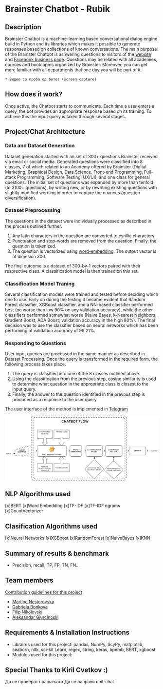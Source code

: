 # Brainster Chatbot - Rubik

## Description
Brainster Chatbot is a machine-learning based conversational dialog engine build in Python and its libraries which makes it possible to generate responses based on collections of known conversations. The main purpose of the Brainster Chatbot is asnwering questions to visitors of the [website](https://brainster.co/) and [Facebook business page](https://www.facebook.com/brainster.co). Questions may be related with all academies, courses and bootcapms organized by Brainster. Moreover, you can get more familiar with all departments that one day you will be part of it.

	* Видео со проба од ботот (screen capture)



## How does it work?
Once active, the Chatbot starts to communicate. Each time a user enters a query, the bot provides an appropriate response based on its training. To achieve this the input query is taken through several stages.




## Project/Chat Architecture

### Data and Dataset Generation
Dataset generation started with an set of 300+ questions Brainster received via email or social media. Generated questions were classified into 8 classes, 7 of which related to an Academy offered by Brainster (Digital Marketing, Graphical Design, Data Science, Front-end Programming, Full-stack Programming, Software  Testing, UX/UI), and one class for general questions. The initial set of questions was expanded by more than tenfold (to 3100+ questions), by writing new, or by rewriting existing questions with slightly modified wording in order to capture the nuances (question diversification).

### Dataset Preprocessing
The questions in the dataset were individually processed as described in the process outlined further.

1. Any latin characters in the question are converted to cyrillic characters.
2. Punctuation and stop-words are removed from the question. Finally, the question is tokenized.
3. The question is vectorized using [word-embedding](https://nlp.h-its.org/bpemb/). The output vector is of dimesion 300.

The final outcome is a dataset of 300-by-1 vectors paired with their resprective class. A classification model is then trained on this set.

### Classification Model Traning
Several classification models were trained and tested before deciding which one to use. Early on during the testing it became evident that Random Forest classifier, XGBoost classifier, and a NN-based classifier performed best (no worse than low 90% on any validation accuracy), while the other classifiers performed somewhat worse (Naive Bayes, k-Nearest Neighbors, Gradient Boost, ADA Boost; validation accuracy in the high 80%). The final decision was to use the classifier based on neural networks which has been performing at validation accuracy of 99.21%.

### Responding to Questions
User input queries are processed in the same manner as described in Dataset Processing. Once the query is transformed in the required form, the following process takes place.

1. The query is classified into one of the 8 classes outlined above. 
2. Using the classification from the previous step, cosine similarity is used to determine what question in the appropriate class is closest to the input query.
3. Finally, the answer to the question identified in the prevous step is produced as a response to the user query.

The user interface of the method is implemented in [Telegram](https://telegram.org/)

![Chatbot architecture](images/chatbot_flow.png)

## NLP Algorithms used
[x]BERT
[x]Word Embedding
[x]TF-IDF
[x]TF-IDF ngrams
[x]CountVectorizer

## Clasification Algorithms used
[x]Neural Networks
[x]XGBoost
[x]RandomForest
[x]NaiveBayes
[x]KNN

## Summary of results & benchmark
* Precision, recall, TP, FP, TN, FN...


## Team members
[Contribution guidelines for this project](CONTRIBUTING.md)

* [Martina Nestorovska](https://www.linkedin.com/in/martina-nestorovska-b367ba8/)
* [Gabriela Bonkova](https://www.linkedin.com/in/gabriela-bonkova-a25607194/)
* [Filip Nikolovski](https://www.linkedin.com/in/filip-nikolovski-a26559ab/)
* [Aleksandar Gjurcinoski](https://www.linkedin.com/in/aleksandar-gjurcinoski-7594a242/)


## Requirements & Installation Instructions
* Libraires used for this project: pandas, NumPy, ScyPy, matplotlib, seaborn, nltk, sci-kit Learn, regex, string, keras, bpemb, BERT, xgboost
* Modules used for this project: 

## Special Thanks to Kiril Cvetkov :)




Да се проверат прашањата
Да се направи chit-chat

